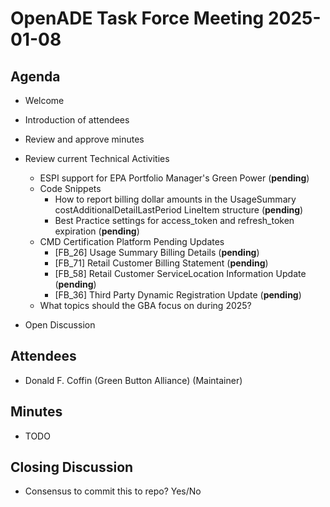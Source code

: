 # OpenADE Task Force Meeting 2025-01-08

## Agenda
* Welcome
* Introduction of attendees
* Review and approve minutes


* Review current Technical Activities
  * ESPI support for EPA Portfolio Manager's Green Power (**pending**)
  * Code Snippets
    * How to report billing dollar amounts in the UsageSummary costAdditionalDetailLastPeriod LineItem structure
      (**pending**)
    * Best Practice settings for access_token and refresh_token expiration (**pending**)
  * CMD Certification Platform Pending Updates
    * [FB_26] Usage Summary Billing Details (**pending**)
    * [FB_71] Retail Customer Billing Statement (**pending**)
    * [FB_58] Retail Customer ServiceLocation Information Update (**pending**)
    * [FB_36] Third Party Dynamic Registration Update (**pending**)
  * What topics should the GBA focus on during 2025?


* Open Discussion

## Attendees
* Donald F. Coffin (Green Button Alliance) (Maintainer)


## Minutes
* TODO

## Closing Discussion
* Consensus to commit this to repo? Yes/No
